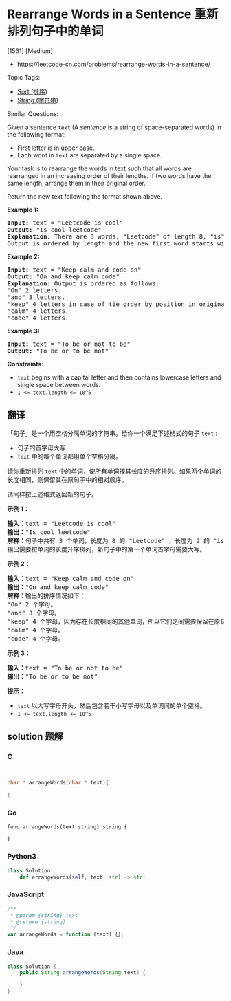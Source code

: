# Rearrange Words in a Sentence 重新排列句子中的单词

[1561] [Medium]

- https://leetcode-cn.com/problems/rearrange-words-in-a-sentence/

Topic Tags:

- [Sort (排序)](https://leetcode-cn.com/tag/sort/)
- [String (字符串)](https://leetcode-cn.com/tag/string/)

Similar Questions:

Given a sentence `text` (A *sentence* is a string of space-separated words) in the following format:

- First letter is in upper case.
- Each word in `text` are separated by a single space.

Your task is to rearrange the words in text such that all words are rearranged in an increasing order of their lengths. If two words have the same length, arrange them in their original order.

Return the new text following the format shown above.

**Example 1:**

<pre><strong>Input:</strong> text = "Leetcode is cool"
<strong>Output:</strong> "Is cool leetcode"
<strong>Explanation: </strong>There are 3 words, "Leetcode" of length 8, "is" of length 2 and "cool" of length 4.
Output is ordered by length and the new first word starts with capital letter.
</pre>

**Example 2:**

<pre><strong>Input:</strong> text = "Keep calm and code on"
<strong>Output:</strong> "On and keep calm code"
<strong>Explanation: </strong>Output is ordered as follows:
"On" 2 letters.
"and" 3 letters.
"keep" 4 letters in case of tie order by position in original text.
"calm" 4 letters.
"code" 4 letters.
</pre>

**Example 3:**

<pre><strong>Input:</strong> text = "To be or not to be"
<strong>Output:</strong> "To be or to be not"
</pre>

**Constraints:**

- `text` begins with a capital letter and then contains lowercase letters and single space between words.
- `1 <= text.length <= 10^5`

## 翻译

「句子」是一个用空格分隔单词的字符串。给你一个满足下述格式的句子 `text` :

- 句子的首字母大写
- `text` 中的每个单词都用单个空格分隔。

请你重新排列 `text` 中的单词，使所有单词按其长度的升序排列。如果两个单词的长度相同，则保留其在原句子中的相对顺序。

请同样按上述格式返回新的句子。

**示例 1：**

<pre><strong>输入：</strong>text = "Leetcode is cool"
<strong>输出：</strong>"Is cool leetcode"
<strong>解释：</strong>句子中共有 3 个单词，长度为 8 的 "Leetcode" ，长度为 2 的 "is" 以及长度为 4 的 "cool" 。
输出需要按单词的长度升序排列，新句子中的第一个单词首字母需要大写。
</pre>

**示例 2：**

<pre><strong>输入：</strong>text = "Keep calm and code on"
<strong>输出：</strong>"On and keep calm code"
<strong>解释：</strong>输出的排序情况如下：
"On" 2 个字母。
"and" 3 个字母。
"keep" 4 个字母，因为存在长度相同的其他单词，所以它们之间需要保留在原句子中的相对顺序。
"calm" 4 个字母。
"code" 4 个字母。
</pre>

**示例 3：**

<pre><strong>输入：</strong>text = "To be or not to be"
<strong>输出：</strong>"To be or to be not"
</pre>

**提示：**

- `text` 以大写字母开头，然后包含若干小写字母以及单词间的单个空格。
- `1 <= text.length <= 10^5`

## solution 题解

### C

```c


char * arrangeWords(char * text){

}
```

### Go

```golang
func arrangeWords(text string) string {

}
```

### Python3

```python
class Solution:
    def arrangeWords(self, text: str) -> str:
```

### JavaScript

```javascript
/**
 * @param {string} text
 * @return {string}
 */
var arrangeWords = function (text) {};
```

### Java

```java
class Solution {
    public String arrangeWords(String text) {

    }
}
```
